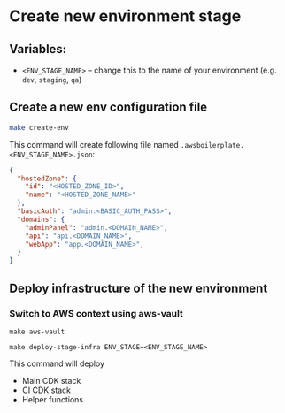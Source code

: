 # Create new environment stage

## Variables:
- `<ENV_STAGE_NAME>` – change this to the name of your environment (e.g. `dev`, `staging`, `qa`)

## Create a new env configuration file
```sh
make create-env
```

This command will create following file named `.awsboilerplate.<ENV_STAGE_NAME>.json`:
```json
{
  "hostedZone": {
    "id": "<HOSTED_ZONE_ID>",
    "name": "<HOSTED_ZONE_NAME>"
  },
  "basicAuth": "admin:<BASIC_AUTH_PASS>",
  "domains": {
    "adminPanel": "admin.<DOMAIN_NAME>",
    "api": "api.<DOMAIN_NAME>",
    "webApp": "app.<DOMAIN_NAME>",
  }
}
```

## Deploy infrastructure of the new environment

### Switch to AWS context using aws-vault
```shell script
make aws-vault
```

```shell script
make deploy-stage-infra ENV_STAGE=<ENV_STAGE_NAME>
```

This command will deploy
* Main CDK stack
* CI CDK stack
* Helper functions
